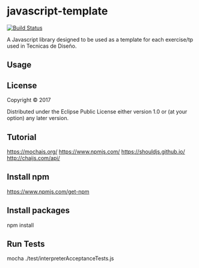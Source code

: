 # javascript-template
[![Build Status](https://travis-ci.org/manuporto/7510-TP1-Javascript.svg?branch=master)](https://travis-ci.org/manuporto/7510-TP1-Javascript)

A Javascript library designed to be used as a template for each exercise/tp used in Tecnicas de Diseño.

## Usage

<Complete this section>

## License

Copyright © 2017

Distributed under the Eclipse Public License either version 1.0 or (at
your option) any later version.

## Tutorial
https://mochajs.org/
https://www.npmjs.com/
https://shouldjs.github.io/
http://chaijs.com/api/

## Install npm
https://www.npmjs.com/get-npm

## Install packages
npm install

## Run Tests
mocha ./test/interpreterAcceptanceTests.js
